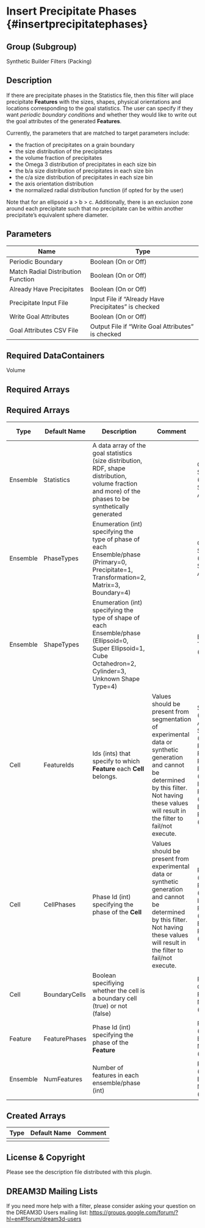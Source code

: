 Insert Precipitate Phases {#insertprecipitatephases}
======

## Group (Subgroup) ##
Synthetic Builder Filters (Packing)

## Description ##
If there are precipitate phases in the Statistics file, then this filter will place precipitate **Features** with the sizes, shapes, physical orientations and locations corresponding to the goal statistics.  The user can specify if they want *periodic boundary conditions* and whether they would like to write out the goal attributes of the generated **Features**. 

Currently, the parameters that are matched to target parameters include: 

<ul>
<li>the fraction of precipitates on a grain boundary</li>
<li>the size distribution of the precipitates</li>
<li>the volume fraction of precipitates</li>
<li>the Omega 3 distribution of precipitates in each size bin</li>
<li>the b/a size distribution of precipitates in each size bin </li>
<li>the c/a size distribution of precipitates in each size bin </li>
<li>the axis orientation distribution </li>
<li>the normalized radial distribution function (if opted for by the user) </li>
</ul>

Note that for an ellipsoid a > b > c. Additionally, there is an exclusion zone around each precipitate such that no precipitate can be within another precipitate’s equivalent sphere diameter. 



## Parameters ##

| Name | Type |
|------|------|
| Periodic Boundary | Boolean (On or Off) |
| Match Radial Distribution Function | Boolean (On or Off) |
| Already Have Precipitates | Boolean (On or Off) |
| Precipitate Input File | Input File if “Already Have Precipitates” is checked|
| Write Goal Attributes | Boolean (On or Off) |
| Goal Attributes CSV File | Output File if “Write Goal Attributes” is checked|

## Required DataContainers ##
Volume

## Required Arrays ##
## Required Arrays ##

| Type | Default Name | Description | Comment | Filters Known to Create Data |
|------|--------------|-------------|---------|-----|
| Ensemble | Statistics | A data array of the goal statistics (size distribution, RDF, shape distribution, volume fraction and more) of the phases to be synthetically generated |  | Generate Ensemble Statistics (Statistics), StatsGenerator Application |  
| Ensemble | PhaseTypes | Enumeration (int) specifying the type of phase of each Ensemble/phase (Primary=0, Precipitate=1, Transformation=2, Matrix=3, Boundary=4) |  | Generate Ensemble Statistics (Statistics), StatsGenerator Application |
| Ensemble | ShapeTypes |Enumeration (int) specifying the type of shape of each Ensemble/phase (Ellipsoid=0, Super Ellipsoid=1, Cube Octahedron=2, Cylinder=3, Unknown Shape Type=4)  |  | Establish Shape Types (SyntheticBuilding) |
| Cell | FeatureIds | Ids (ints) that specify to which **Feature** each **Cell** belongs. | Values should be present from segmentation of experimental data or synthetic generation and cannot be determined by this filter. Not having these values will result in the filter to fail/not execute. | Segment Features (Misorientation, C-Axis Misorientation, Scalar) (Reconstruction), Read Dx File (IO), Read Ph File (IO), Pack Primary Phases (SyntheticBuilding), Insert Precipitate Phases (SyntheticBuilding), Establish Matrix Phase (SyntheticBuilding) |
| Cell | CellPhases | Phase Id (int) specifying the phase of the **Cell** | Values should be present from experimental data or synthetic generation and cannot be determined by this filter. Not having these values will result in the filter to fail/not execute. | Read H5Ebsd File (IO), Pack Primary Phases (SyntheticBuilding), Insert Precipitate Phases (SyntheticBuilding), Establish Matrix Phase (SyntheticBuilding) |
| Cell | BoundaryCells | Boolean specifiying whether the cell is a boundary cell (true) or not (false)  |  | Find Boundary Cells (Generic), Find Feature Neighbors (Statistics) |
| Feature | FeaturePhases |Phase Id (int) specifying the phase of the **Feature**  |  | PackPrimaryPhases (Synthetic Building), Establish Matrix Phase (Synthetic Building)|
| Ensemble | NumFeatures | Number of features in each ensemble/phase (int) |  | PackPrimaryPhases (Synthetic Building), Establish Matrix Phase (Synthetic Building)|

## Created Arrays ##

| Type | Default Name | Comment |
|------|--------------|---------|
|  |  |  |


## License & Copyright ##

Please see the description file distributed with this plugin.

## DREAM3D Mailing Lists ##

If you need more help with a filter, please consider asking your question on the DREAM3D Users mailing list:
https://groups.google.com/forum/?hl=en#!forum/dream3d-users



